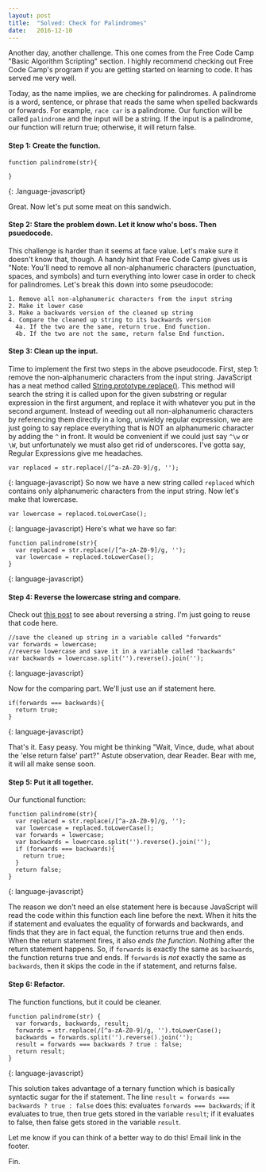 ```yaml
---
layout: post
title:  "Solved: Check for Palindromes"
date:   2016-12-10
---
```

Another day, another challenge. This one comes from the Free Code Camp "Basic Algorithm Scripting" section. I highly recommend checking out Free Code Camp's program if you are getting started on learning to code. It has served me very well.

Today, as the name implies, we are checking for palindromes. A palindrome is a word, sentence, or phrase that reads the same when spelled backwards or forwards. For example, `race car` is a palindrome.
Our function will be called `palindrome` and the input will be a string. If the input is a palindrome, our function will return true; otherwise, it will return false.

#### Step 1: Create the function.
```
function palindrome(str){

}
```
{: .language-javascript}

Great. Now let's put some meat on this sandwich.

#### Step 2: Stare the problem down. Let it know who's boss. Then psuedocode.
This challenge is harder than it seems at face value. Let's make sure it doesn't know that, though.
A handy hint that Free Code Camp gives us is "Note: You'll need to remove all non-alphanumeric characters (punctuation, spaces, and symbols) and turn everything into lower case in order to check for palindromes.
Let's break this down into some pseudocode:
```
1. Remove all non-alphanumeric characters from the input string
2. Make it lower case
3. Make a backwards version of the cleaned up string
4. Compare the cleaned up string to its backwards version
  4a. If the two are the same, return true. End function.
  4b. If the two are not the same, return false End function.
```

#### Step 3: Clean up the input.
Time to implement the first two steps in the above pseudocode.
First, step 1: remove the non-alphanumeric characters from the input string.
JavaScript has a neat method called [String.prototype.replace()](https://developer.mozilla.org/en-US/docs/Web/JavaScript/Reference/Global_Objects/String/replace). This method will search the string it is called upon for the given substring or regular expression in the first argument, and replace it with whatever you put in the second argument.
Instead of weeding out all non-alphanumeric characters by referencing them directly in a long, unwieldy regular expression, we are just going to say replace everything that is NOT an alphanumeric character by adding the `^` in front. It would be convenient if we could just say `^\w` or `\W`, but unfortunately we must also get rid of underscores. I've gotta say, Regular Expressions give me headaches.

```
var replaced = str.replace(/[^a-zA-Z0-9]/g, '');
```
{: language-javascript}
So now we have a new string called `replaced` which contains only alphanumeric characters from the input string. Now let's make that lowercase.
```
var lowercase = replaced.toLowerCase();
```
{: language-javascript}
Here's what we have so far:
```
function palindrome(str){
  var replaced = str.replace(/[^a-zA-Z0-9]/g, '');
  var lowercase = replaced.toLowerCase();
}
```
{: language-javascript}

#### Step 4: Reverse the lowercase string and compare.
Check out [this post](http://www.vincecampanale.com/jekyll/update/2016/12/08/a-challenge-a-day-reverse-a-string/) to see about reversing a string. I'm just going to reuse that code here.
```
//save the cleaned up string in a variable called "forwards"
var forwards = lowercase;
//reverse lowercase and save it in a variable called "backwards"
var backwards = lowercase.split('').reverse().join('');
```
{: language-javascript}

Now for the comparing part. We'll just use an if statement here.
```
if(forwards === backwards){
  return true;
}
```
{: language-javascript}

That's it. Easy peasy.
You might be thinking "Wait, Vince, dude, what about the 'else return false' part?"
Astute observation, dear Reader. Bear with me, it will all make sense soon.

#### Step 5: Put it all together.
Our functional function:
```
function palindrome(str){
  var replaced = str.replace(/[^a-zA-Z0-9]/g, '');
  var lowercase = replaced.toLowerCase();
  var forwards = lowercase;
  var backwards = lowercase.split('').reverse().join('');
  if (forwards === backwards){
    return true;
  }
  return false;
}
```
{: language-javascript}

The reason we don't need an else statement here is because JavaScript will read the code within this function each line before the next. When it hits the if statement and evaluates the equality of forwards and backwards, and finds that they are in fact equal, the function returns true and then ends. When the return statement fires, it also *ends the function*. Nothing after the return statement happens. So, if `forwards` is exactly the same as `backwards`, the function returns true and ends. If `forwards` is *not* exactly the same as `backwards`, then it skips the code in the if statement, and returns false.

#### Step 6: Refactor.
The function functions, but it could be cleaner.
```
function palindrome(str) {
  var forwards, backwards, result;
  forwards = str.replace(/[^a-zA-Z0-9]/g, '').toLowerCase();
  backwards = forwards.split('').reverse().join('');
  result = forwards === backwards ? true : false;
  return result;
}
```
{: language-javascript}

This solution takes advantage of a ternary function which is basically syntactic sugar for the if statement. The line `result = forwards === backwards ? true : false` does this: evaluates `forwards === backwards`; if it evaluates to true, then true gets stored in the variable `result`; if it evaluates to false, then false gets stored in the variable `result`.

Let me know if you can think of a better way to do this! Email link in the footer.

Fin.

